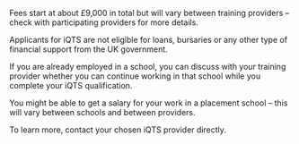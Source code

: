 Fees start at about £9,000 in total but will vary between training providers – check with participating providers for more details.

Applicants for iQTS are not eligible for loans, bursaries or any other type of financial support from the UK government. 

If you are already employed in a school, you can discuss with your training provider whether you can continue working in that school while you complete your iQTS qualification.  

You might be able to get a salary for your work in a placement school – this will vary between schools and between providers. 

To learn more, contact your chosen iQTS provider directly.
